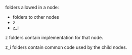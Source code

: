 folders allowed in a node:
- folders to other nodes
- z
- z_i


z folders contain implementation for that node.

z_i folders contain common code used by the child nodes.